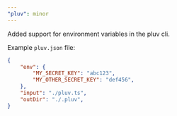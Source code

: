 ```yaml
---
"pluv": minor
---
```


Added support for environment variables in the pluv cli.

Example `pluv.json` file:

```json
{
    "env": {
        "MY_SECRET_KEY": "abc123",
        "MY_OTHER_SECRET_KEY": "def456",
    },
    "input": "./pluv.ts",
    "outDir": "./.pluv",
}
```
